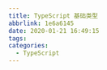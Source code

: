 ```yaml
---
title: TypeScript 基础类型
abbrlink: 1e6a6145
date: 2020-01-21 16:49:15
tags:
categories:
  - TypeScript
---
```

